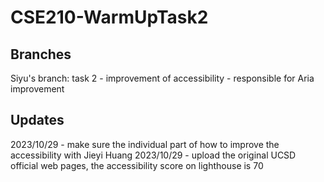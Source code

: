 # CSE210-WarmUpTask2

## Branches
Siyu's branch: task 2 - improvement of accessibility - responsible for Aria improvement
## Updates
2023/10/29 - make sure the individual part of how to improve the accessibility with Jieyi Huang
2023/10/29 - upload the original UCSD official web pages, the accessibility score on lighthouse is 70


